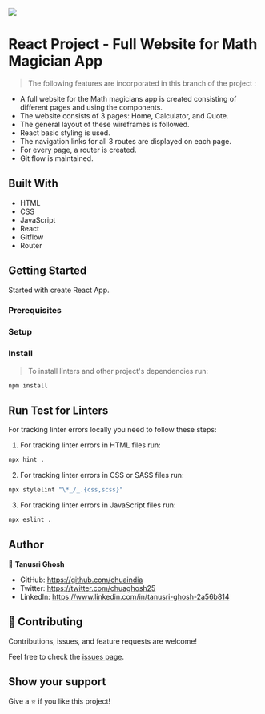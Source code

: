 ![](https://img.shields.io/badge/Microverse-blueviolet)


# React Project - Full Website for Math Magician App



> The following features are incorporated in this branch of the project :

- A full website for the Math magicians app is created consisting of different pages and using the components.  
- The website consists of 3 pages: Home, Calculator, and Quote.
- The general layout of these wireframes is followed.
- React basic styling is used.
- The navigation links for all 3 routes are displayed on each page.
- For every page, a router is created.
- Git flow is maintained.



## Built With

- HTML
- CSS
- JavaScript
- React
- Gitflow
- Router


## Getting Started

Started with create React App.

### Prerequisites


### Setup


### Install
> To install linters and other project's dependencies run:
```bash
npm install
```
## Run Test for Linters

For tracking linter errors locally you need to follow these steps:

1. For tracking linter errors in HTML files run:
```bash 
npx hint .
```

2. For tracking linter errors in CSS or SASS files run:

```bash
npx stylelint "\*_/_.{css,scss}"
```

3. For tracking linter errors in JavaScript files run:

```bash
npx eslint .
```

## Author

👤 **Tanusri Ghosh**

- GitHub: https://github.com/chuaindia
- Twitter: https://twitter.com/chuaghosh25
- LinkedIn: https://www.linkedin.com/in/tanusri-ghosh-2a56b814

## 🤝 Contributing

Contributions, issues, and feature requests are welcome!

Feel free to check the [issues page](../../issues/).

## Show your support

Give a ⭐️ if you like this project!
